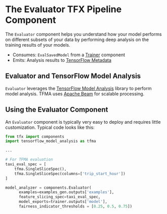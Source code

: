 # The Evaluator TFX Pipeline Component

The `Evaluator` component helps you understand how your model performs on different 
subsets of your data by performing deep analysis on the training
results of your models.

*   Consumes: `EvalSavedModel` from a [Trainer](trainer.md) component
*   Emits: Analysis results to [TensorFlow Metadata](mlmd.md)

## Evaluator and TensorFlow Model Analysis

`Evaluator` leverages the [TensorFlow Model Analysis](tfma.md) library to perform
model analysis. TFMA uses [Apache Beam](beam.md) for scalable processing.

## Using the Evaluator Component

An `Evaluator` component is typically very easy to deploy and requires little
customization.
Typical code looks like this:

```python
from tfx import components
import tensorflow_model_analysis as tfma

...

# For TFMA evaluation
taxi_eval_spec = [
    tfma.SingleSliceSpec(),
    tfma.SingleSliceSpec(columns=['trip_start_hour'])
]

model_analyzer = components.Evaluator(
      examples=examples_gen.outputs['examples'],
      feature_slicing_spec=taxi_eval_spec,
      model_exports=trainer.outputs['model'],
      fairness_indicator_thresholds = [0.25, 0.5, 0.75])
```
